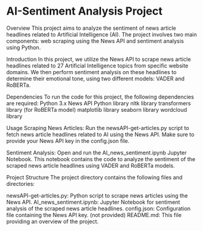 # AI-Sentiment Analysis Project
Overview
This project aims to analyze the sentiment of news article headlines related to Artificial Intelligence (AI). The project involves two main components: web scraping using the News API and sentiment analysis using Python.


Introduction
In this project, we utilize the News API to scrape news article headlines related to 27  Artificial Intelligence topics from specific website domains. We then perform sentiment analysis on these headlines to determine their emotional tone, using two different models: VADER and RoBERTa.

Dependencies
To run the code for this project, the following dependencies are required:
Python 3.x
News API Python library
nltk library
transformers library (for RoBERTa model)
matplotlib library
seaborn library
wordcloud library

Usage
Scraping News Articles: Run the newsAPI-get-articles.py script to fetch news article headlines related to AI using the News API. Make sure to provide your News API key in the config.json file.

Sentiment Analysis: Open and run the AI_news_sentiment.ipynb Jupyter Notebook. This notebook contains the code to analyze the sentiment of the scraped news article headlines using VADER and RoBERTa models.

Project Structure
The project directory contains the following files and directories:

newsAPI-get-articles.py: Python script to scrape news articles using the News API.
AI_news_sentiment.ipynb: Jupyter Notebook for sentiment analysis of the scraped news article headlines.
config.json: Configuration file containing the News API key. (not provided)
README.md: This file providing an overview of the project.

